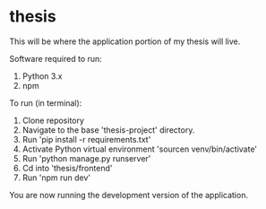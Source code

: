 # thesis

This will be where the application portion of my thesis will live.

Software required to run:
1. Python 3.x
2. npm

To run (in terminal):
1. Clone repository
2. Navigate to the base 'thesis-project' directory.
3. Run 'pip install -r requirements.txt'
4. Activate Python virtual environment 'sourcen venv/bin/activate'
5. Run 'python manage.py runserver'
6. Cd into 'thesis/frontend'
7. Run 'npm run dev'

You are now running the development version of the application.
